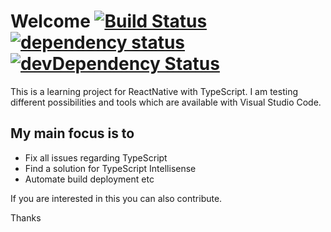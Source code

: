 # Welcome  [![Build Status](https://travis-ci.org/bilalarshad/ReactNative.svg?branch=master)](https://travis-ci.org/bilalarshad/ReactNative) [![dependency status](https://david-dm.org/bilalarshad/ReactNative.svg)](https://david-dm.org/bilalarshad/ReactNative) [![devDependency Status](https://david-dm.org/nativescript/sample-Groceries/dev-status.svg)](https://david-dm.org/bilalarshad/ReactNative#info=devDependencies)
This is a learning project for ReactNative with TypeScript. I am testing different possibilities and tools which are available with Visual Studio Code. 

My main focus is to 
----------
- Fix all issues regarding TypeScript
- Find a solution for TypeScript Intellisense
- Automate build deployment etc

If you are interested in this you can also contribute.

Thanks

